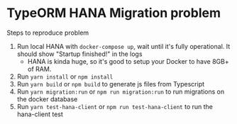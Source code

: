 # TypeORM HANA Migration problem

Steps to reproduce problem

1. Run local HANA with `docker-compose up`, wait until it's fully operational. It should show "Startup finished!" in the logs
   - HANA is kinda huge, so it's good to setup your Docker to have 8GB+ of RAM.
2. Run `yarn install` or `npm install`
3. Run `yarn build` or `npm build` to generate js files from Typescript
4. Run `yarn migration:run` or `npm run migration:run` to run migrations on the docker database
5. Run `yarn test-hana-client` or `npm run test-hana-client` to run the hana-client test
